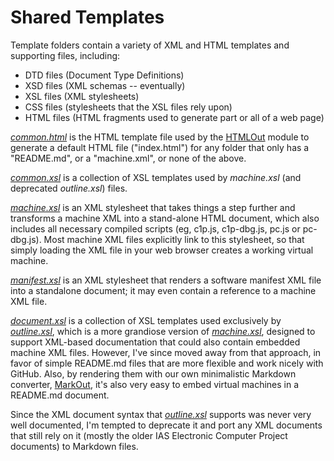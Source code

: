 Shared Templates
===
Template folders contain a variety of XML and HTML templates and supporting files, including:

- DTD files (Document Type Definitions)
- XSD files (XML schemas -- eventually)
- XSL files (XML stylesheets)
- CSS files (stylesheets that the XSL files rely upon)
- HTML files (HTML fragments used to generate part or all of a web page)

[*common.html*](common.html) is the HTML template file used by the [HTMLOut](/modules/htmlout/) module
to generate a default HTML file ("index.html") for any folder that only has a "README.md", or a "machine.xml",
or none of the above.

[*common.xsl*](common.xsl) is a collection of XSL templates used by *machine.xsl* (and deprecated *outline.xsl*)
files.

[*machine.xsl*](machine.xsl) is an XML stylesheet that takes things a step further and transforms a machine XML
into a stand-alone HTML document, which also includes all necessary compiled scripts (eg, c1p.js, c1p-dbg.js,
pc.js or pc-dbg.js).  Most machine XML files explicitly link to this stylesheet, so that simply loading the XML
file in your web browser creates a working virtual machine.

[*manifest.xsl*](manifest.xsl) is an XML stylesheet that renders a software manifest XML file into a standalone
document; it may even contain a reference to a machine XML file.

[*document.xsl*](document.xsl) is a collection of XSL templates used exclusively by [*outline.xsl*](outline.xsl),
which is a more grandiose version of [*machine.xsl*](machine.xsl), designed to support XML-based documentation
that could also contain embedded machine XML files.  However, I've since moved away from that approach, in favor
of simple README.md files that are more flexible and work nicely with GitHub.  Also, by rendering them with our own
minimalistic Markdown converter, [MarkOut](/modules/markout/), it's also very easy to embed virtual machines
in a README.md document.

Since the XML document syntax that [*outline.xsl*](outline.xsl) supports was never very well documented, I'm tempted
to deprecate it and port any XML documents that still rely on it (mostly the older IAS Electronic Computer Project
documents) to Markdown files.
